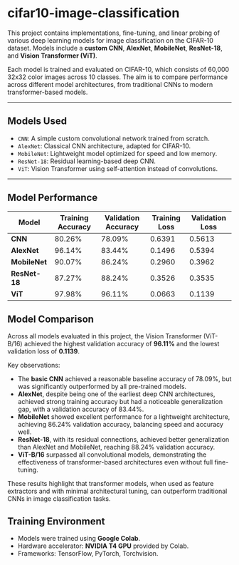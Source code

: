 # cifar10-image-classification

This project contains implementations, fine-tuning, and linear probing of various deep learning models for image classification on the CIFAR-10 dataset. Models include a **custom CNN**,  **AlexNet**, **MobileNet**, **ResNet-18**, and **Vision Transformer (ViT)**.

Each model is trained and evaluated on CIFAR-10, which consists of 60,000 32x32 color images across 10 classes. The aim is to compare performance across different model architectures, from traditional CNNs to modern transformer-based models.

---

##  Models Used

- `CNN`: A simple custom convolutional network trained from scratch.
- `AlexNet`: Classical CNN architecture, adapted for CIFAR-10.
- `MobileNet`: Lightweight model optimized for speed and low memory.
- `ResNet-18`: Residual learning-based deep CNN.
- `ViT`: Vision Transformer using self-attention instead of convolutions.

---

##  Model Performance

| Model         | Training Accuracy | Validation Accuracy | Training Loss | Validation Loss |
|---------------|--------------------|---------------------|---------------|-----------------|
| **CNN**       | 80.26%              | 78.09%              | 0.6391        | 0.5613          |
| **AlexNet**   | 96.14%              | 83.44%              | 0.1496        | 0.5394          |
| **MobileNet** | 90.07%              | 86.24%              | 0.2960        | 0.3962          |
| **ResNet-18** | 87.27%              | 88.24%              | 0.3526        | 0.3535          |
| **ViT**       | 97.98%              | 96.11%              | 0.0663        | 0.1139          |


## Model Comparison

Across all models evaluated in this project, the Vision Transformer (ViT-B/16) achieved the highest validation accuracy of **96.11%** and the lowest validation loss of **0.1139**. 

Key observations:
- The **basic CNN** achieved a reasonable baseline accuracy of 78.09%, but was significantly outperformed by all pre-trained models.
- **AlexNet**, despite being one of the earliest deep CNN architectures, achieved strong training accuracy but had a noticeable generalization gap, with a validation accuracy of 83.44%.
- **MobileNet** showed excellent performance for a lightweight architecture, achieving 86.24% validation accuracy, balancing speed and accuracy well.
- **ResNet-18**, with its residual connections, achieved better generalization than AlexNet and MobileNet, reaching 88.24% validation accuracy.
- **ViT-B/16** surpassed all convolutional models, demonstrating the effectiveness of transformer-based architectures even without full fine-tuning.

These results highlight that transformer models, when used as feature extractors and with minimal architectural tuning, can outperform traditional CNNs in image classification tasks.

##  Training Environment

- Models were trained using **Google Colab**.
- Hardware accelerator: **NVIDIA T4 GPU** provided by Colab.
- Frameworks: TensorFlow, PyTorch, Torchvision.